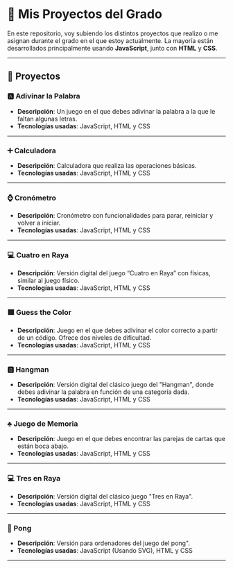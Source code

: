 # 📂 Mis Proyectos del Grado

En este repositorio, voy subiendo los distintos proyectos que realizo o me asignan durante el grado en el que estoy actualmente. La mayoría están desarrollados principalmente usando **JavaScript**, junto con **HTML** y **CSS**.

---

## 🌟 Proyectos

### 🅰️ Adivinar la Palabra
- **Descripción**: Un juego en el que debes adivinar la palabra a la que le faltan algunas letras.
- **Tecnologías usadas**: JavaScript, HTML y CSS

---

### ➕ Calculadora
- **Descripción**: Calculadora que realiza las operaciones básicas.
- **Tecnologías usadas**: JavaScript, HTML y CSS

---

### ⌚ Cronómetro
- **Descripción**: Cronómetro con funcionalidades para parar, reiniciar y volver a iniciar.
- **Tecnologías usadas**: JavaScript, HTML y CSS

---

### 💻 Cuatro en Raya
- **Descripción**: Versión digital del juego “Cuatro en Raya” con físicas, similar al juego físico.
- **Tecnologías usadas**: JavaScript, HTML y CSS

---

### 🟩 Guess the Color
- **Descripción**: Juego en el que debes adivinar el color correcto a partir de un código. Ofrece dos niveles de dificultad.
- **Tecnologías usadas**: JavaScript, HTML y CSS

---

### 🅱️ Hangman
- **Descripción**: Versión digital del clásico juego del "Hangman", donde debes adivinar la palabra en función de una categoría dada.
- **Tecnologías usadas**: JavaScript, HTML y CSS

---

### ♣️ Juego de Memoria
- **Descripción**: Juego en el que debes encontrar las parejas de cartas que están boca abajo.
- **Tecnologías usadas**: JavaScript, HTML y CSS

---

### 💻 Tres en Raya
- **Descripción**: Versión digital del clásico juego "Tres en Raya".
- **Tecnologías usadas**: JavaScript, HTML y CSS

---

### 🏓 Pong
- **Descripción**: Versión para ordenadores del juego del pong".
- **Tecnologías usadas**: JavaScript (Usando SVG), HTML y CSS

---
